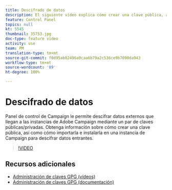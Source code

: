 ```yaml
---
title: Descifrado de datos
description: El siguiente vídeo explica cómo crear una clave pública, así como cómo importarla e instalarla en una instancia de Campaign para descifrar datos.
feature: Control Panel
topics: null
kt: 5545
thumbnail: 35753.jpg
doc-type: feature video
activity: use
team: PM
translation-type: tm+mt
source-git-commit: f0d95ab02496a9caa6b79a2c536ce9b7090da943
workflow-type: tm+mt
source-wordcount: '89'
ht-degree: 100%

---
```



# Descifrado de datos

Panel de control de Campaign le permite descifrar datos externos que llegan a las instancias de Adobe Campaign mediante un par de claves públicas/privadas. Obtenga información sobre cómo crear una clave pública, así como cómo importarla e instalarla en una instancia de Campaign para descifrar datos entrantes.

>[!VIDEO](https://video.tv.adobe.com/v/35753?quality=12)

## Recursos adicionales

* [Administración de claves GPG (vídeos)](./gpg-key-management-overview.md)
* [Administración de claves GPG (documentación)](https://docs.adobe.com/content/help/es-ES/control-panel/using/instances-settings/gpg-keys-management.html)
